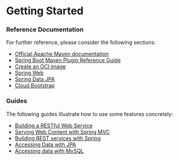 # Getting Started

### Reference Documentation
For further reference, please consider the following sections:

* [Official Apache Maven documentation](https://maven.apache.org/guides/index.html)
* [Spring Boot Maven Plugin Reference Guide](https://docs.spring.io/spring-boot/docs/3.0.0-RC2/maven-plugin/reference/html/)
* [Create an OCI image](https://docs.spring.io/spring-boot/docs/3.0.0-RC2/maven-plugin/reference/html/#build-image)
* [Spring Web](https://docs.spring.io/spring-boot/docs/3.0.0-RC2/reference/htmlsingle/#web)
* [Spring Data JPA](https://docs.spring.io/spring-boot/docs/3.0.0-RC2/reference/htmlsingle/#data.sql.jpa-and-spring-data)
* [Cloud Bootstrap](https://docs.spring.io/spring-cloud-commons/docs/current/reference/html/)

### Guides
The following guides illustrate how to use some features concretely:

* [Building a RESTful Web Service](https://spring.io/guides/gs/rest-service/)
* [Serving Web Content with Spring MVC](https://spring.io/guides/gs/serving-web-content/)
* [Building REST services with Spring](https://spring.io/guides/tutorials/rest/)
* [Accessing Data with JPA](https://spring.io/guides/gs/accessing-data-jpa/)
* [Accessing data with MySQL](https://spring.io/guides/gs/accessing-data-mysql/)


